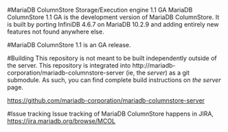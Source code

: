 #MariaDB ColumnStore Storage/Execution engine 1.1 GA
MariaDB ColumnStore 1.1 GA is the development version of MariaDB ColumnStore. 
It is built by porting InfiniDB 4.6.7 on MariaDB 10.2.9 and adding entirely 
new features not found anywhere else.

#MariaDB ColumnStore 1.1 is an GA release. 

#Building
This repository is not meant to be built independently outside of the server.  This repository is integrated into http://mariadb-corporation/mariadb-columnstore-server (ie, the *server*) as a git submodule.  As such, you can find complete build instructions on *the server* page.

  https://github.com/mariadb-corporation/mariadb-columnstore-server

#Issue tracking
Issue tracking of MariaDB ColumnStore happens in JIRA, https://jira.mariadb.org/browse/MCOL
